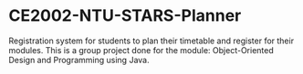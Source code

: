 # CE2002-NTU-STARS-Planner
Registration system for students to plan their timetable and register for their modules. This is a group project done for the module: Object-Oriented Design and Programming using Java.
